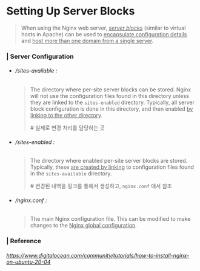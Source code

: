 # Setting Up Server Blocks

> When using the Nginx web server, *<u>server blocks</u>* (similar to virtual hosts in Apache) can be used to <u>encapsulate configuration details</u> and <u>host more than one domain from a single server</u>.



### | Server Configuration

- ###### /sites-available : 

  > The directory where per-site server blocks can be stored. Nginx will not use the configuration files found in this directory unless they are linked to the `sites-enabled` directory. Typically, all server block configuration is done in this directory, and then enabled <u>by linking to the other directory</u>.
  >
  > \# 실제로 변경 처리를 담당하는 곳  

- ###### /sites-enabled : 

  > The directory where enabled per-site server blocks are stored. Typically, these <u>are created by linking</u> to configuration files found in the `sites-available` directory.
  >
  > \# 변경된 내역을 링크를 통해서 생성하고, `nginx.conf` 에서 참조 

- ###### /nginx.conf :

  > The main Nginx configuration file. This can be modified to make changes to the <u>Nginx global configuration</u>.



### | Reference

###### https://www.digitalocean.com/community/tutorials/how-to-install-nginx-on-ubuntu-20-04